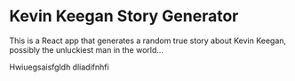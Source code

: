 # Kevin Keegan Story Generator

This is a React app that generates a random true story about Kevin Keegan, possibly the unluckiest man in the world...

Hwiuegsaisfgldh dliadifnhfi
